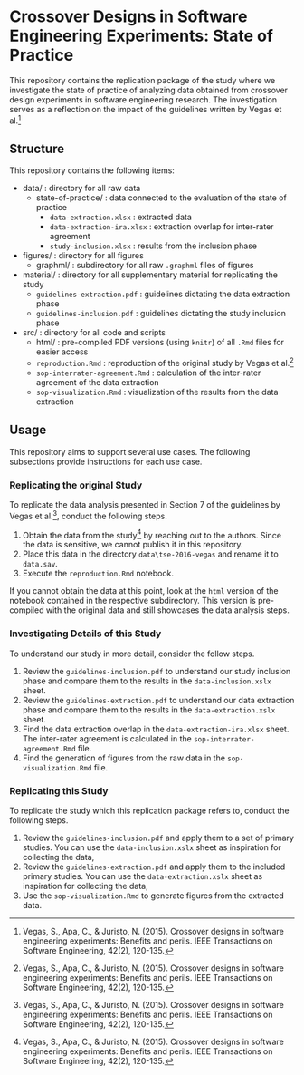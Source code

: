 # Crossover Designs in Software Engineering Experiments: State of Practice

This repository contains the replication package of the study where we investigate the state of practice of analyzing data obtained from crossover design experiments in software engineering research.
The investigation serves as a reflection on the impact of the guidelines written by Vegas et al.[^1]

## Structure

This repository contains the following items:

* data/ : directory for all raw data
  * state-of-practice/ : data connected to the evaluation of the state of practice
    * `data-extraction.xlsx` : extracted data
    * `data-extraction-ira.xlsx` : extraction overlap for inter-rater agreement
    * `study-inclusion.xlsx` : results from the inclusion phase
* figures/ : directory for all figures
  * graphml/ : subdirectory for all raw `.graphml` files of figures
* material/ : directory for all supplementary material for replicating the study
  * `guidelines-extraction.pdf` : guidelines dictating the data extraction phase
  * `guidelines-inclusion.pdf` : guidelines dictating the study inclusion phase
* src/ : directory for all code and scripts
  * html/ : pre-compiled PDF versions (using `knitr`) of all `.Rmd` files for easier access
  * `reproduction.Rmd` : reproduction of the original study by Vegas et al.[^1]
  * `sop-interrater-agreement.Rmd` : calculation of the inter-rater agreement of the data extraction
  * `sop-visualization.Rmd` : visualization of the results from the data extraction
  
## Usage

This repository aims to support several use cases.
The following subsections provide instructions for each use case.

### Replicating the original Study

To replicate the data analysis presented in Section 7 of the guidelines by Vegas et al.[^1], conduct the following steps.

1. Obtain the data from the study[^1] by reaching out to the authors. Since the data is sensitive, we cannot publish it in this repository.
2. Place this data in the directory `data\tse-2016-vegas` and rename it to `data.sav`.
3. Execute the `reproduction.Rmd` notebook.

If you cannot obtain the data at this point, look at the `html` version of the notebook contained in the respective subdirectory.
This version is pre-compiled with the original data and still showcases the data analysis steps.

### Investigating Details of this Study

To understand our study in more detail, consider the follow steps.

1. Review the `guidelines-inclusion.pdf` to understand our study inclusion phase and compare them to the results in the `data-inclusion.xslx` sheet.
2. Review the `guidelines-extraction.pdf` to understand our data extraction phase and compare them to the results in the `data-extraction.xslx` sheet.
3. Find the data extraction overlap in the `data-extraction-ira.xlsx` sheet. The inter-rater agreement is calculated in the `sop-interrater-agreement.Rmd` file.
4. Find the generation of figures from the raw data in the `sop-visualization.Rmd` file.

### Replicating this Study

To replicate the study which this replication package refers to, conduct the following steps.

1. Review the `guidelines-inclusion.pdf` and apply them to a set of primary studies. You can use the `data-inclusion.xslx` sheet as inspiration for collecting the data,
2. Review the `guidelines-extraction.pdf` and apply them to the included primary studies. You can use the `data-extraction.xslx` sheet as inspiration for collecting the data,
3. Use the `sop-visualization.Rmd` to generate figures from the extracted data.
  
[^1]: Vegas, S., Apa, C., & Juristo, N. (2015). Crossover designs in software engineering experiments: Benefits and perils. IEEE Transactions on Software Engineering, 42(2), 120-135.